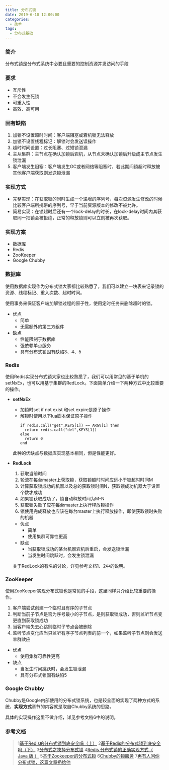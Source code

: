 ```yaml
---
title: 分布式锁
date: 2019-6-10 12:00:00
categories: 
  - 技术
tags: 
  - 分布式基础
---
```


### 简介
分布式锁是分布式系统中必要且重要的控制资源并发访问的手段

### 要求
- 互斥性
- 不会发生死锁
- 可重入性
- 高效、高可用

### 固有缺陷
1. 加锁不设置超时时间：客户端阻塞或宕机锁无法释放
2. 加锁不设置线程标记：解锁时会发送误操作
3. 超时时间设置：过长阻塞、过短锁泄漏
4. 主从集群：主节点在确认加锁后宕机，从节点未确认加锁后升级成主节点发生锁泄漏
5. 客户端发生阻塞：客户端发生GC或者网络等阻塞时，若此期间锁超时释放被其他客户端获取则发送锁泄漏

### 实现方式
- 完整实现：在获取锁的同时生成一个递增的序列号，每次资源发生修改的时候比较客户端所携带的序列号，早于当前资源版本的修改不被允许。
- 简易实现：在锁超时后还有一个lock-delay的时长，在lock-delay时间内其获取同一把锁会被拒绝，正常的释放锁则可以立刻被再次获取。

### 实现方案
- 数据库
- Redis
- ZooKeeper
- Google Chubby

### 数据库
使用数据库实现作为分布式锁大家都比较熟悉了，我们可以建立一块表来记录锁的资源、线程标记、重入次数、超时时间。

使用事务来保证客户端加解锁过程的原子性，使用定时任务来删除超时的锁。
- 优点
  - 简单
  - 无需额外的第三方组件
- 缺点
  - 性能限制于数据库
  - 强依赖单点服务
  - 具有分布式锁固有缺陷3、4、5

### Redis
使用Redis实现分布式锁大家也比较熟悉了，我们可以用常见的基于单机的setNxEx，也可以用基于集群的RedLock。下面简单介绍一下两种方式中比较重要的操作。

- **setNxEx** 
  - 加锁时set if not exist 和set expire是原子操作
  - 解锁时使用以下lua脚本保证原子操作
    ```
    if redis.call("get",KEYS[1]) == ARGV[1] then
      return redis.call("del",KEYS[1])
    else
      return 0
    end
    ```
  此种的优缺点与数据库实现基本相同，但是性能更好。
- **RedLock** 
  1. 获取当前时间
  2. 轮流在每台master上获取锁，获取锁超时时间应远小于锁超时时间M
  3. 计算获取锁成功的机器以及总的获取锁时间N，获取锁成功机器大于设置个数才成功
  4. 如果锁获取成功了，锁自动释放时间为M-N
  5. 获取锁失败了应在每台master上执行释放锁操作
  6. 锁使用完成释放也应该在每台master上执行释放操作，即使获取锁时失败的机器

  - 优点
    - 简单
    - 使用集群可靠性更高
  - 缺点
    - 当获取锁成功的某台机器宕机后重启，会发送锁泄漏
    - 当发生时间跳跃时，会发生锁泄漏

  关于RedLock的有名的讨论，详见参考文档1、2中的说明。

### ZooKeeper
使用ZooKeeper实现分布式锁也是常见的手段，这里同样只介绍比较重要的操作。

 1. 客户端尝试创建一个临时且有序的子节点
 2. 判断当前子节点是否为序号最小的子节点，是则获取锁成功，否则监听节点变更直到获取锁成功
 4. 当客户端失去心跳则临时子节点会被删除
 5. 监听节点变化应当只监听有序子节点列表的前一个，如果监听子节点则会发送羊群效应

- 优点
  - 使用集群可靠性更高
- 缺点
  - 当发生时间跳跃时，会发生锁泄漏
  - 具有分布式锁固有缺陷5

### Google Chubby
Chubby是Google内部使用的分布式锁系统，也是较全面的实现了两种方式的系统，**实现方式**章节的内容就是取自Chubby系统的思路。

具体的实现操作这里不做介绍，详见参考文档6中的说明。

### 参考文档
> 1[基于Redis的分布式锁到底安全吗（上）](http://zhangtielei.com/posts/blog-redlock-reasoning.html)
> 2[基于Redis的分布式锁到底安全吗（下）](http://zhangtielei.com/posts/blog-redlock-reasoning-part2.html)
> 3[分布式之抉择分布式锁](https://www.cnblogs.com/rjzheng/p/9310976.html)
> 4[Redis 分布式锁的正确实现方式（ Java 版 ）](http://www.importnew.com/27477.html)
> 5[基于Zookeeper的分布式锁](http://www.dengshenyu.com/java/%E5%88%86%E5%B8%83%E5%BC%8F%E7%B3%BB%E7%BB%9F/2017/10/23/zookeeper-distributed-lock.html)
> 6[Chubby的锁服务](https://catkang.github.io/2017/09/29/chubby.html)
> 7[再有人问你分布式锁，这篇文章扔给他](https://juejin.im/post/5bbb0d8df265da0abd3533a5#heading-21)